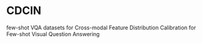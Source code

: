 # CDCIN
few-shot VQA datasets for Cross-modal Feature Distribution Calibration for Few-shot Visual Question Answering
